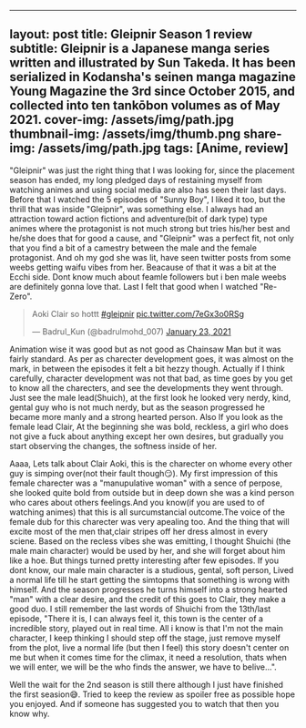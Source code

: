 
---
layout: post
title: Gleipnir Season 1 review
subtitle: Gleipnir is a Japanese manga series written and illustrated by Sun Takeda. It has been serialized in Kodansha's seinen manga magazine Young Magazine the 3rd since October 2015, and collected into ten tankōbon volumes as of May 2021.
cover-img: /assets/img/path.jpg
thumbnail-img: /assets/img/thumb.png
share-img: /assets/img/path.jpg
tags: [Anime, review]
---

"Gleipnir" was just the right thing that I was looking for, since the placement season has ended, my long pledged days of restaining myself from watching animes and using social
media are also has seen their last days. Before that I watched the 5 episodes of "Sunny Boy", I liked it too, but the thrill that was inside "Gleipnir", was something else. I always had an attraction toward action 
fictions and adventure(bit of dark type) type animes where the protagonist is not much strong but tries his/her best and he/she does that for good a cause, and "Gleipnir" was a perfect fit, not only that
you find a bit of a camestry between the male and the female protagonist. And oh my god she was lit, have seen twitter posts from some weebs getting waifu vibes from her. Beacause 
of that it was a bit at the Ecchi side. Dont know much about feamle followers but i ben male weebs are definitely gonna love that. Last I felt that good when I watched "Re-Zero".
<blockquote class="twitter-tweet"><p lang="en" dir="ltr">Aoki Clair so hottt <a href="https://twitter.com/hashtag/gleipnir?src=hash&amp;ref_src=twsrc%5Etfw">#gleipnir</a> <a href="https://t.co/7eGx3o0RSg">pic.twitter.com/7eGx3o0RSg</a></p>&mdash; Badrul_Kun (@badrulmohd_007) <a href="https://twitter.com/badrulmohd_007/status/1353059432297492482?ref_src=twsrc%5Etfw">January 23, 2021</a></blockquote> <script async src="https://platform.twitter.com/widgets.js" charset="utf-8"></script>

Animation wise it was good but as not good as Chainsaw Man but it was fairly standard. As per as charecter development goes, it was almost on the mark, in between the episodes it felt a bit 
hezzy though. Actually if I think carefully, character development was not that bad, as time goes by you get to know all the charecters, and see the developments they went through. Just see the 
male lead(Shuich), at the first look he looked very nerdy, kind, gental guy who is not much nerdy, but as the season progressed he became more manly and a strong hearted person. Also If you look 
as the female lead Clair, At the beginning she was bold, reckless, a girl who does not give a fuck about anything except her own desires, but gradually you start observing the changes, the softness inside of her.

Aaaa, Lets talk about Clair Aoki, this is the charecter on whome every other guy is simping over(not their fault though😏). My first impression of this female charecter was a 
"manupulative woman" with a sence of perpose, she looked quite bold from outside but in deep down she was a kind person who cares about others feelings.And you know(if you are used
to of watching animes) that this is all surcumstancial outcome.The voice of the female dub for this charecter was very apealing too. And the thing that will excite most of the men that,clair stripes 
off her dress almost in every sciene. Based on the recless vibes she was emitting, I thought Shuichi (the male main character) would be used by her, and she will forget about him like a hoe.
But things turned pretty interesting after few episodes. If you dont know, our male main character is a studious, gental, soft person, Lived a normal life till he start getting the 
simtopms that something is wrong with himself. And the season progresses he turns himself into a strong hearted "man" with a clear desire, and the credit of this goes to Clair, they make a good duo. I still
remember the last words of Shuichi from the 13th/last episode, "There it is, I can always feel it, this town is the center of a incredible story, played out in real time. All i know is that
I'm not the main character, I keep thinking I should step off the stage, just remove myself from the plot, live a normal life (but then I feel) this story doesn't center on me but when it comes
time for the climax, it need a resolution, thats when we will enter, we will be the who finds the answer, we have to belive...". 


Well the wait for the 2nd season is still there although I just have finished the first seasion😅. Tried to keep the review as spoiler free as possible hope you enjoyed. And if someone has suggested you to watch that 
then you know why.
 
